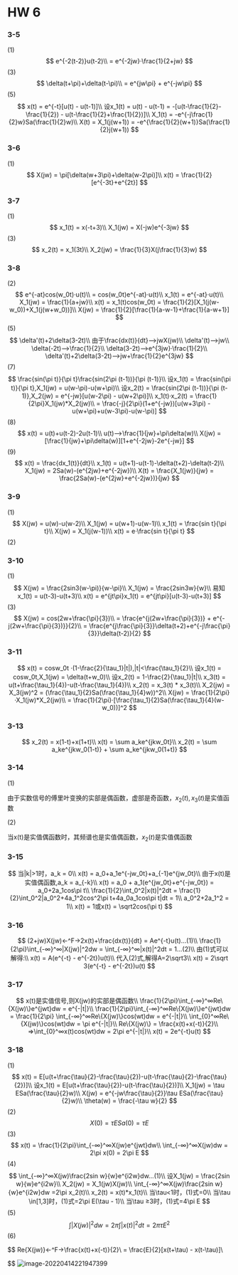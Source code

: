 # HW 6

### 3-5

(1)
$$
e^{-2(t-2)}u(t-2)\\
 = e^{-2jw}·\frac{1}{2+jw}
$$
(3)
$$
\delta(t+\pi)+\delta(t-\pi)\\
 = e^{jw\pi} + e^{-jw\pi}
$$
(5)
$$
x(t) = e^{-t}[u(t) - u(t-1)]\\
设x_1(t) = u(t) - u(t-1) = -[u(t-\frac{1}{2}-\frac{1}{2}) - u(t-\frac{1}{2}+\frac{1}{2})]\\
X_1(t) = -e^{-j\frac{1}{2}w}Sa(\frac{1}{2}w)\\
X(t) = X_1(j(w+1)) = -e^{\frac{1}{2}(w+1)}Sa(\frac{1}{2}j(w+1))
$$

### 3-6

(1)
$$
X(jw) = \pi[\delta(w+3\pi)+\delta(w-2\pi)]\\
x(t) = \frac{1}{2}[e^{-3t}+e^{2t}]
$$

### 3-7

(1)
$$
x_1(t) = x(-t+3)\\
X_1(jw) = X(-jw)e^{-3jw}
$$
(3)
$$
x_2(t) = x_1(3t)\\
X_2(jw) = \frac{1}{3}X(j\frac{1}{3}w)
$$

### 3-8

(2)
$$
e^{-at}cos(w_0t)·u(t)\\
 = cos(w_0t)e^{-at}·u(t)\\
 x_1(t) = e^{-at}·u(t)\\
 X_1(jw) = \frac{1}{a+jw}\\
 x(t) = x_1(t)cos(w_0t) = \frac{1}{2}[X_1(j(w-w_0))+X_1(j(w+w_0))]\\
 X(jw) = \frac{1}{2}[\frac{1}{a-w-1}+\frac{1}{a-w+1}]
$$
(5)
$$
\delta'(t)+2\delta(3-2t)\\
由于\frac{dx(t)}{dt}-->jwX(jw)\\
\delta'(t)-->jw\\
\delta(-2t)-->\frac{1}{2}\\
\delta(3-2t)-->e^{3jw}·\frac{1}{2}\\
\delta'(t)+2\delta(3-2t)-->jw+\frac{1}{2}e^{3jw}
$$
(7)
$$
\frac{sin(\pi t)}{\pi t}\frac{sin(2\pi (t-1))}{\pi (t-1)}\\
设x_1(t) = \frac{sin(\pi t)}{\pi t},X_1(jw) = u(w-\pi)-u(w+\pi)\\
设x_2(t) = \frac{sin(2\pi (t-1))}{\pi (t-1)},X_2(jw) = e^{-jw}[u(w-2\pi) - u(w+2\pi)]\\
x_1(t)·x_2(t) = \frac{1}{2\pi}X_1(jw)*X_2(jw)\\
 = \frac{-j}{2\pi}(1+e^{-jw})[u(w+3\pi) -  u(w+\pi)+u(w-3\pi)-u(w-\pi)]
$$
(8)
$$
x(t) = u(t)+u(t-2)-2u(t-1)\\
u(t)-->\frac{1}{jw}+\pi\delta(w)\\
X(jw) = [\frac{1}{jw}+\pi\delta(w)][1+e^{-2jw}-2e^{-jw}]
$$
(9)
$$
x(t) = \frac{dx_1(t)}{dt}\\
x_1(t) = u(t+1)-u(t-1)-\delta(t+2)-\delta(t-2)\\
X_1(jw) = 2Sa(w)-(e^{2jw}+e^{-2jw})\\
X(t) = \frac{X_1(jw)}{jw} = \frac{2Sa(w)-(e^{2jw}+e^{-2jw})}{jw}
$$

### 3-9

(1)
$$
X(jw) = u(w)-u(w-2)\\
X_1(jw) = u(w+1)-u(w-1)\\
x_1(t) = \frac{sin t}{\pi t}\\
X(jw) = X_1(j(w-1))\\
x(t) = e·\frac{sin t}{\pi t}
$$
(2)

### 3-10

(1)
$$
X(jw) = \frac{2sin3(w-\pi)}{w-\pi}\\
X_1(jw) = \frac{2sin3w}{w}\\
易知x_1(t) = u(t-3)-u(t+3)\\
x(t) = e^{jt\pi}x_1(t) = e^{jt\pi}[u(t-3)-u(t+3)]
$$
(3)
$$
X(jw) = cos(2w+\frac{\pi}{3})\\
 = \frac{e^{j(2w+\frac{\pi}{3})} + e^{-j(2w+\frac{\pi}{3})}}{2}\\
 = \frac{e^{j\frac{\pi}{3}}\delta(t+2)+e^{-j\frac{\pi}{3}}\delta(t-2)}{2}
$$

### 3-11

$$
x(t) = cosw_0t ·(1-\frac{2}{\tau_1}|t|),|t|<\frac{\tau_1}{2}\\
设x_1(t) = cosw_0t,X_1(jw) = \delta(t+w_0)\\
设x_2(t) = 1-\frac{2}{\tau_1}|t|\\
x_3(t) = u(t+\frac{\tau_1}{4})-u(t-\frac{\tau_1}{4})\\
x_2(t) = x_3(t) * x_3(t)\\
X_2(jw) = X_3(jw)^2 = (\frac{\tau_1}{2}Sa(\frac{\tau_1}{4}w))^2\\
X(jw) = \frac{1}{2\pi}·X_1(jw)*X_2(jw)\\
 = \frac{1}{2\pi}·[\frac{\tau_1}{2}Sa(\frac{\tau_1}{4}(w-w_0))]^2
$$

### 3-13

$$
x_2(t) = x(1-t)+x(1+t)\\
x(t) = \sum a_ke^{jkw_0t}\\
x_2(t) = \sum a_ke^{jkw_0(1-t)} + \sum a_ke^{jkw_0(1+t)}
$$

### 3-14

(1)

由于实数信号的傅里叶变换的实部是偶函数，虚部是奇函数，$x_2(t),x_3(t)$是实值函数

(2)

当x(t)是实值偶函数时，其频谱也是实值偶函数，$x_2(t)$是实值偶函数

### 3-15

$$
当|k|>1时，a_k = 0\\
x(t) = a_0+a_1e^{-jw_0t}+a_{-1}e^{jw_0t}\\
由于x(t)是实值偶函数,a_k = a_{-k}\\
x(t) = a_0 + a_1(e^{jw_0t}+e^{-jw_0t}) = a_0+2a_1cos\pi t\\
\frac{1}{2}\int_0^2|x(t)|^2dt = \frac{1}{2}\int_0^2|a_0^2+4a_1^2cos^2\pi t+4a_0a_1cos\pi t|dt = 1\\
a_0^2+2a_1^2 = 1\\
x(t) = 1或x(t) = \sqrt2cos(\pi t)
$$

### 3-16

$$
(2+jw)X(jw)<-^F->2x(t)+\frac{dx(t)}{dt} = Ae^{-t}u(t)...(1)\\
\frac{1}{2\pi}\int_{-∞}^∞|X(jw)|^2dw = \int_{-∞}^∞|x(t)|^2dt = 1...(2)\\
由(1)式可以解得:\\
x(t) = A(e^{-t} - e^{-2t})u(t)\\
代入(2)式,解得A=2\sqrt3\\
x(t) = 2\sqrt 3(e^{-t} - e^{-2t})u(t)
$$

### 3-17

$$
x(t)是实值信号,则X(jw)的实部是偶函数\\
\frac{1}{2\pi}\int_{-∞}^∞Re\{X(jw)\}e^{jwt}dw = e^{-|t|}\\
\frac{1}{2\pi}\int_{-∞}^∞Re\{X(jw)\}e^{jwt}dw = \frac{1}{2\pi} \int_{-∞}^∞Re\{X(jw)\}cos(wt)dw = e^{-|t|}\\
\int_{0}^∞Re\{X(jw)\}cos(wt)dw = \pi e^{-|t|}\\
Re\{X(jw)\} = \frac{x(t)+x(-t)}{2}\\
=>\int_{0}^∞x(t)cos(wt)dw = 2\pi e^{-|t|}\\
x(t) = 2e^{-t}u(t)
$$

### 3-18

(1)
$$
x(t) = E[u(t+\frac{\tau}{2}-\frac{\tau}{2})-u(t-\frac{\tau}{2}-\frac{\tau}{2})]\\
设x_1(t) = E[u(t+\frac{\tau}{2})-u(t-\frac{\tau}{2})]\\
X_1(jw) = \tau ESa(\frac{\tau}{2}w)\\
X(jw) = e^{-jw\frac{\tau}{2}}\tau ESa(\frac{\tau}{2}w)\\
\theta(w) = \frac{-\tau w}{2}
$$
(2)
$$
X(0) = \tau E Sa(0) = \tau E
$$
(3)
$$
x(t) = \frac{1}{2\pi}\int_{-∞}^∞X(jw)e^{jwt}dw\\
\int_{-∞}^∞X(jw)dw = 2\pi x(0) = 2\pi E
$$
(4)
$$
\int_{-∞}^∞X(jw)\frac{2sin w}{w}e^{i2w}dw...(1)\\
设X_1(jw) = \frac{2sin w}{w}e^{i2w}\\
X_2(jw) = X_1(jw)X(jw)\\
\int_{-∞}^∞X(jw)\frac{2sin w}{w}e^{i2w}dw =2\pi x_2(t)\\
x_2(t) = x(t)*x_1(t)\\
当\tau<1时，(1)式=0\\
当\tau \in[1,3]时，(1)式=2\pi E(\tau - 1)\\
当\tau ≥3时，(1)式=4\pi E
$$
(5)
$$
\int |X(jw)|^2dw = 2\pi \int |x(t)|^2dt = 2\pi \tau E^2
$$
(6)

$$
Re\{X(jw)\}<-^F->\frac{x(t)+x(-t)}{2}\\
 = \frac{E}{2}[x(t+\tau) - x(t-\tau)]\\
 
$$
![image-20220414221947399](HW6.assets/image-20220414221947399.png)

